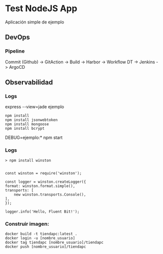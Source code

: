 # Test NodeJS App
Aplicación simple de ejemplo 

## DevOps
### Pipeline
 Commit (Github) -> GitAction -> Build -> Harbor 
                              -> Workflow DT -> Jenkins -> ArgoCD

## Observabilidad
### Logs


express --view=jade ejemplo

    npm install
    npm install jsonwebtoken
    npm install mongoose
    npm install bcrypt

DEBUG=ejemplo:* npm start


### Logs
    > npm install winston


    const winston = require('winston');

    const logger = winston.createLogger({
    format: winston.format.simple(),
    transports: [
        new winston.transports.Console(),
    ],
    });

    logger.info('Hello, Fluent Bit!');

### Construir imagen:

    docker build -t tiendapc:latest .
    docker login -u [nombre_usuario]
    docker tag tiendapc [nombre_usuario]/tiendapc 
    docker push [nombre_usuario]/tiendapc


